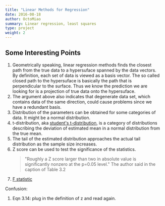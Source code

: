 ```yaml
---
title: "Linear Methods for Regression"
date: 2016-08-18
author: OctoMiao
summary: Linear regression, least squares
type: project
weight: 2
---
```



## Some Interesting Points


1. Geometrically speaking, linear regression methods finds the closest path from the true data to a hypersuface spanned by the data vectors. By definition, each set of data is viewed as a basis vector. The so called closed path to the hypersuface is basically the path that is perpendicular to the surface. Thus we know the prediction we are looking for is a projection of true data onto the hypersuface.
2. The argument above also indicates that degenerate data set, which contains data of the same direction, could cause problems since we have a redundant basis.
3. Distribution of the parameters can be obtained for some categories of data. It might be a normal distribution.
4. t-distribution, aka [student's t-distribution](https://en.wikipedia.org/wiki/Student%27s_t-distribution), is a category of distributions describing the deviation of estimated mean in a normal distribution from the true mean.
5. The tail of the estimated distribution approaches the actual tail distribution as the sample size increases.
6. Z score can be used to test the significance of the statistics.
   > "Roughly a Z score larger than two in absolute value is significantly nonzero at the p=0.05 level."
   > The author said in the caption of Table 3.2
7. [F statistic](https://en.wikipedia.org/wiki/F-statistic)


Confusion:

1. Eqn 3.14: plug in the definition of z and read again.
